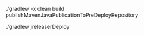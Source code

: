 ./gradlew -x clean build publishMavenJavaPublicationToPreDeployRepository

./gradlew jreleaserDeploy